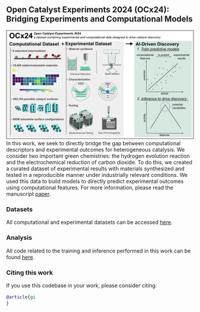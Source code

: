 ## Open Catalyst Experiments 2024 (OCx24): Bridging Experiments and Computational Models
![summary figure](co2rr_summary_figure.png)
In this work, we seek to directly bridge the gap between computational descriptors and experimental outcomes for heterogeneous catalysis. We consider two important green chemistries: the hydrogen evolution reaction and the electrochemical reduction of carbon dioxide. To do this, we created a curated dataset of experimental results with materials synthesized and tested in a reproducible manner under industrially relevant conditions. We used this data to build models to directly predict experimental outcomes using computational features. For more information, please read the manuscript [paper](???).

### Datasets
All computational and experimental datasets can be accessed [here](data/).

### Analysis
All code related to the training and inference performed in this work can be found [here](analysis/).

### Citing this work

If you use this codebase in your work, please consider citing:

```bibtex
@article{gi
}
```
